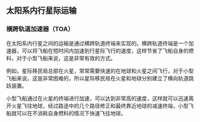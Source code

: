## 太阳系内行星际运输

### 横跨轨道加速器（TOA）

在太阳系内行星之间的运输是通过横跨轨道终端来实现的。横跨轨道终端是一个加速器，可以将飞船在短时间内加速到行星际飞行的速度，这样节省了飞船自身的燃料，对于小型飞船来说，这是非常有效的方式。


例如，星际移民局总部在火星，常常需要快速的在地球和火星之间飞行，对于小型飞船来说，这是非常困难的，所以星际移民局在火星和地球分别建立了横向轨道跳跃装置。


小型飞船通过在火星的终端进行加速，可以达到非常高的速度，这样就可以迅速离开火星飞往地球，经过路途中的几个路径修正和最终靠近地球的减速终端，小型飞船就可以在不消耗自身燃料的情况下快速飞往地球。
